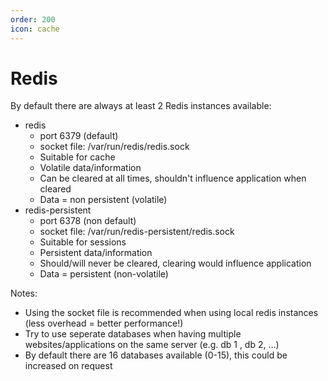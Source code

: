 ```yaml
---
order: 200
icon: cache
---
```


# Redis

By default there are always at least 2 Redis instances available:

* redis
  * port 6379 (default)
  * socket file: /var/run/redis/redis.sock
  * Suitable for cache
  * Volatile data/information
  * Can be cleared at all times, shouldn't influence application when cleared
  * Data = non persistent (volatile)
* redis-persistent
  * port 6378 (non default)
  * socket file: /var/run/redis-persistent/redis.sock
  * Suitable for sessions
  * Persistent data/information
  * Should/will never be cleared, clearing would influence application
  * Data = persistent (non-volatile)


Notes:

* Using the socket file is recommended when using local redis instances (less overhead = better performance!)
* Try to use seperate databases when having multiple websites/applications on the same server (e.g. db 1 , db 2, ...)
* By default there are 16 databases available (0-15), this could be increased on request 
